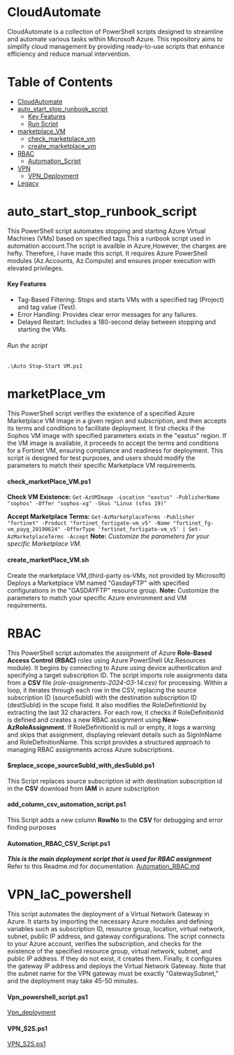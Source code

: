 # CloudAutomate

CloudAutomate is a collection of PowerShell scripts designed to streamline and automate various tasks within Microsoft Azure. This repository aims to simplify cloud management by providing ready-to-use scripts that enhance efficiency and reduce manual intervention.

# Table of Contents

- [CloudAutomate](#cloudautomate)
- [auto_start_stop_runbook_script](#auto_start_stop_runbook_script)
  - [Key Features](#key-features)
  - [Run Script](#run-the-script)
- [marketplace_VM](#marketplace_vm)
  - [check_marketplace_vm](#check_marketplace_vmps1)
  - [create_marketplace_vm](#create_marketplace_vmsh)
- [RBAC](#rbac)
  - [Automation_Script](#automation_rbac_csv_scriptps1)
- [VPN](#vpn_powershell_scriptps1)
  - [VPN_Deployment](#vpn_iac_powershell)
- [Legacy](#legacy)

# auto_start_stop_runbook_script

This PowerShell script automates stopping and starting Azure Virtual Machines (VMs) based on specified tags.This a runbook script used in automation account.The script is availble in Azure,However, the charges are hefty. Therefore, i have made this script. It requires Azure PowerShell modules (Az.Accounts, Az.Compute) and ensures proper execution with elevated privileges.

#### Key Features

- Tag-Based Filtering: Stops and starts VMs with a specified tag (Project) and tag value (Test).
- Error Handling: Provides clear error messages for any failures.
- Delayed Restart: Includes a 180-second delay between stopping and starting the VMs.

###### Run the script

`.\Auto Stop-Start VM.ps1`

# marketPlace_vm

This PowerShell script verifies the existence of a specified Azure Marketplace VM image in a given region and subscription, and then accepts its terms and conditions to facilitate deployment. It first checks if the Sophos VM image with specified parameters exists in the "eastus" region. If the VM image is available, it proceeds to accept the terms and conditions for a Fortinet VM, ensuring compliance and readiness for deployment. This script is designed for test purposes, and users should modify the parameters to match their specific Marketplace VM requirements.

#### check_marketPlace_VM.ps1

**Check VM Existence:**
`Get-AzVMImage -Location "eastus" -PublisherName "sophos" -Offer "sophos-xg" -Skus "Linux (sfos 19)"`

**Accept Marketplace Terms:**
`Get-AzMarketplaceTerms -Publisher "fortinet" -Product "fortinet_fortigate-vm_v5" -Name "fortinet_fg-vm_payg_20190624" -OfferType 'fortinet_fortigate-vm_v5' | Set-AzMarketplaceTerms -Accept`
**Note:** _Customize the parameters for your specific Marketplace VM._

#### create_marketPlace_VM.sh

Create the marketplace VM,(third-party os-VMs, not provided by Microsoft)
Deploys a Marketplace VM named "GasdayFTP" with specified configurations in the "GASDAYFTP" resource group.
**Note:** Customize the parameters to match your specific Azure environment and VM requirements.

# RBAC

This PowerShell script automates the assignment of Azure **Role-Based Access Control** **(RBAC)** roles using Azure PowerShell (Az.Resources module). It begins by connecting to Azure using device authentication and specifying a target subscription ID. The script imports role assignments data from a **CSV** file _(role-assignments-2024-03-14.csv)_ for processing. Within a loop, it iterates through each row in the CSV, replacing the source subscription ID (sourceSubId) with the destination subscription ID (destSubId) in the scope field. It also modifies the RoleDefinitionId by extracting the last 32 characters. For each row, it checks if RoleDefinitionId is defined and creates a new RBAC assignment using **New-AzRoleAssignment**. If RoleDefinitionId is null or empty, it logs a warning and skips that assignment, displaying relevant details such as SignInName and RoleDefinitionName. This script provides a structured approach to managing RBAC assignments across Azure subscriptions.

#### $replace_scope_sourceSubId_with_desSubId.ps1

This Script replaces source subscription id with destination subscription id in the **CSV** download from **IAM** in azure subscription

#### add_column_csv_automation_script.ps1

This Script adds a new column **RowNo** to the **CSV** for debugging and error finding purposes

#### Automation_RBAC_CSV_Script.ps1

**_This is the main deployment script that is used for RBAC assignment_**
Refer to this Readme.md for documentation.
[Automation_RBAC.md](./Rbac\Automation_RBAC.md)

# VPN_IaC_powershell

This script automates the deployment of a Virtual Network Gateway in Azure. It starts by importing the necessary Azure modules and defining variables such as subscription ID, resource group, location, virtual network, subnet, public IP address, and gateway configurations. The script connects to your Azure account, verifies the subscription, and checks for the existence of the specified resource group, virtual network, subnet, and public IP address. If they do not exist, it creates them. Finally, it configures the gateway IP address and deploys the Virtual Network Gateway. Note that the subnet name for the VPN gateway must be exactly "GatewaySubnet," and the deployment may take 45-50 minutes.

#### Vpn_powershell_script.ps1

[Vpn_deployment](./VPN_IaC_powershell\Vpn_powershell_script.ps1)

#### VPN_S2S.ps1

[VPN_S2S.ps1](./VPN_IaC_powershell/VPN_S2S.ps1)
